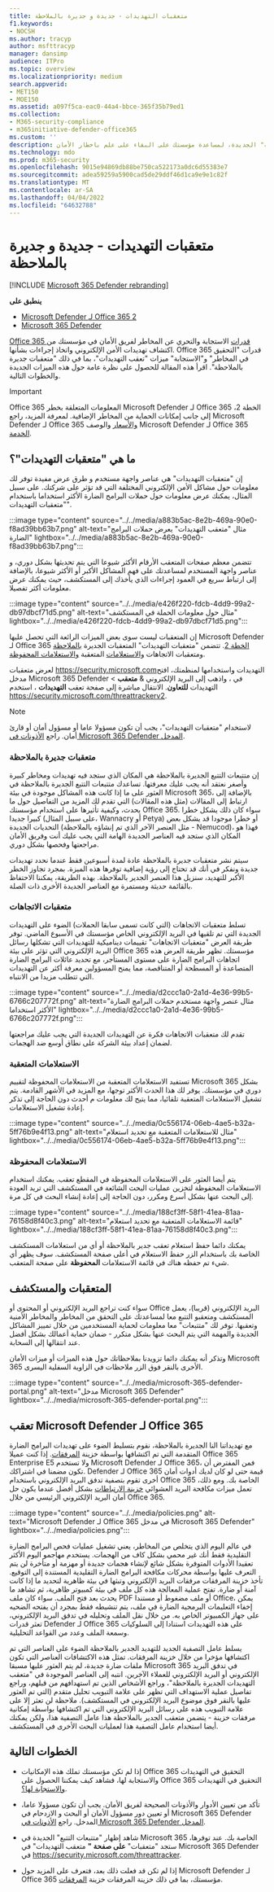 ```yaml
---
title: متعقبات التهديدات - جديدة و جديرة بالملاحظة
f1.keywords:
- NOCSH
ms.author: tracyp
author: msfttracyp
manager: dansimp
audience: ITPro
ms.topic: overview
ms.localizationpriority: medium
search.appverid:
- MET150
- MOE150
ms.assetid: a097f5ca-eac0-44a4-bbce-365f35b79ed1
ms.collection:
- M365-security-compliance
- m365initiative-defender-office365
ms.custom: ''
description: تعرف على متعقبات التهديدات، بما في ذلك "متعقبات الجديرة بالملاحظة" الجديدة، لمساعدة مؤسستك على البقاء على علم باخطار الأمان.
ms.technology: mdo
ms.prod: m365-security
ms.openlocfilehash: 9015e94869db88be750ca522173a0dc6d55383e7
ms.sourcegitcommit: adea59259a5900cad5de29ddf46d1ca9e9e1c82f
ms.translationtype: MT
ms.contentlocale: ar-SA
ms.lasthandoff: 04/04/2022
ms.locfileid: "64632788"
---
```

# <a name="threat-trackers---new-and-noteworthy"></a>متعقبات التهديدات - جديدة و جديرة بالملاحظة

[!INCLUDE [Microsoft 365 Defender rebranding](../includes/microsoft-defender-for-office.md)]

**ينطبق على**
- [Microsoft Defender لـ Office 365 2](defender-for-office-365.md)
- [Microsoft 365 Defender](../defender/microsoft-365-defender.md)

[Office 365 قدرات](office-365-ti.md) الاستجابة والتحري عن المخاطر لفريق الأمان في مؤسستك من اكتشاف تهديدات الأمن الإلكتروني واتخاذ إجراءات بشأنها. Office 365 قدرات "التحقيق في المخاطر" و"الاستجابة" ميزات "تعقب التهديدات"، بما في ذلك "متعقبات جديرة بالملاحظة". اقرأ هذه المقالة للحصول على نظرة عامة حول هذه الميزات الجديدة والخطوات التالية.

> [!IMPORTANT]
> Office 365 المعلومات المتعلقة بخطر Microsoft Defender لـ Office 365 الخطة 2، إلى جانب إمكانات الحماية من المخاطر الإضافية. لمعرفة المزيد، راجع Microsoft Defender لـ Office 365 [والأسعار](https://products.office.com/exchange/advance-threat-protection) والوصف Microsoft Defender لـ Office 365 [الخدمة](/office365/servicedescriptions/office-365-advanced-threat-protection-service-description).

## <a name="what-are-threat-trackers"></a>ما هي "متعقبات التهديدات"؟

إن "متعقبات التهديدات" هي عناصر واجهة مستخدم و طرق عرض مفيدة توفر لك معلومات حول مشاكل الأمن الإلكتروني المختلفة التي قد تؤثر على شركتك. على سبيل المثال، يمكنك عرض معلومات حول حملات البرامج الضارة الأكثر استخداما باستخدام "متعقبات التهديدات".

:::image type="content" source="../../media/a883b5ac-8e2b-469a-90e0-f8ad39bb63b7.png" alt-text="مثال &quot;متعقب التهديدات&quot; يعرض حملات البرامج الضارة" lightbox="../../media/a883b5ac-8e2b-469a-90e0-f8ad39bb63b7.png":::

تتضمن معظم صفحات المتعقب الأرقام الأكثر شيوعا التي يتم تحديثها بشكل دوري، و عناصر واجهة المستخدم لمساعدتك على فهم المشاكل الأكبر أو الأكثر شيوعا، بالإضافة إلى ارتباط سريع في العمود إجراءات الذي يأخذك إلى  المستكشف، حيث يمكنك عرض معلومات أكثر تفصيلا.

:::image type="content" source="../../media/e426f220-fdcb-4dd9-99a2-db97dbcf71d5.png" alt-text="مثال حول معلومات الحملة في المستكشف" lightbox="../../media/e426f220-fdcb-4dd9-99a2-db97dbcf71d5.png":::

إن المتعقبات ليست سوى بعض الميزات الرائعة التي تحصل عليها Microsoft Defender لـ Office 365 [الخطة 2](office-365-ti.md). تتضمن "متعقبات التهديدات" المتعقبات الجديرة [بالملاحظة](#noteworthy-trackers) ومتعقبات الاتجاهات [والاستعلامات](#tracked-queries) المتعقبة [والاستعلامات المحفوظة](#saved-queries). [](#trending-trackers)

لعرض متعقبات <https://security.microsoft.com>التهديدات واستخدامها لمنظمتك، افتح مدخل Microsoft 365 Defender في ، واذهب إلى البريد الإلكتروني & **متعقب** \> التهديدات **للتعاون**. الانتقال مباشرة إلى صفحة تعقب **التهديدات** ، استخدم <https://security.microsoft.com/threattrackerv2>.

> [!NOTE]
> لاستخدام "متعقبات التهديدات"، يجب أن تكون مسؤولا عاما أو مسؤول أمان أو قارئ أمان. راجع [الأذونات في Microsoft 365 Defender المدخل](permissions-microsoft-365-security-center.md).

### <a name="noteworthy-trackers"></a>متعقبات جديرة بالملاحظة

إن متتبعات التتبع الجديرة بالملاحظة هي المكان الذي ستجد فيه تهديدات ومخاطر كبيرة وأصغر نعتقد أنه يجب عليك معرفتها. تساعدك متتبعات التتبع الجديرة بالملاحظة في العثور على ما إذا كانت هذه المشاكل موجودة في بيئة Microsoft 365، بالإضافة إلى ارتباط إلى المقالات (مثل هذه المقالات) التي تقدم لك المزيد من التفاصيل حول ما يحدث، وكيفية تأثيرها على استخدام مؤسستك Office 365. سواء كان ذلك يشكل خطرا كبيرا جديدا (على سبيل المثال، Wannacry أو Petya) أو خطرا موجودا قد يشكل بعض التحديات الجديدة (مثل العنصر الآخر الذي تم إنشاؤه بالملاحظة - Nemucod)، فهذا هو المكان الذي ستجد فيه العناصر الجديدة الهامة التي يجب عليك أنت وفريق الأمان مراجعتها وفحصها بشكل دوري.

سيتم نشر متعقبات جديرة بالملاحظة عادة لمدة أسبوعين فقط عندما نحدد تهديدات جديدة ونفكر في أنك قد تحتاج إلى رؤية إضافية توفرها هذه الميزة. بمجرد تجاوز الخطر الأكبر للتهديد، سنزيل هذا العنصر الجدير بالملاحظة. بهذه الطريقة، يمكننا الاحتفاظ بالقائمة حديثة ومستمرة مع العناصر الجديدة الأخرى ذات الصلة.

### <a name="trending-trackers"></a>متعقبات الاتجاهات

تسلط متعقبات الاتجاهات (التي كانت تسمى سابقا الحملات) الضوء على التهديدات الجديدة التي تم تلقيها في البريد الإلكتروني الخاص مؤسستك في الأسبوع الماضي. توفر طريقة العرض "متعقبات الاتجاهات" تقييمات ديناميكية للتهديدات التي تشكلها رسائل البريد الإلكتروني التي تؤثر على بيئة Office 365 مؤسستك. تظهر طريقة العرض هذه اتجاهات البرامج الضارة على مستوى المستأجر، مع تحديد عائلات البرامج الضارة المتصاعدة أو المسطحة أو المتناقصة، مما يمنح المسؤولين معرفة أكثر عن التهديدات التي تتطلب مزيدا من الانتباه.

:::image type="content" source="../../media/d2ccc1a0-2a1d-4e36-99b5-6766c207772f.png" alt-text="مثال عنصر واجهة مستخدم حملات البرامج الضارة الأكثر استخداما" lightbox="../../media/d2ccc1a0-2a1d-4e36-99b5-6766c207772f.png":::

تقدم لك متعقبات الاتجاهات فكرة عن التهديدات الجديدة التي يجب عليك مراجعتها لضمان إعداد بيئة الشركة على نطاق أوسع ضد الهجمات.

### <a name="tracked-queries"></a>الاستعلامات المتعقبة

تستفيد الاستعلامات المتعقبة من الاستعلامات المحفوظة لتقييم Microsoft 365 بشكل دوري في مؤسستك. يوفر لك هذا الحدث الأكثر توجها، مع المزيد في الأشهر القادمة. يتم تشغيل الاستعلامات المتعقبة تلقائيا، مما يتيح لك معلومات م أحدث دون الحاجة إلى تذكر إعادة تشغيل الاستعلامات.

:::image type="content" source="../../media/0c556174-06eb-4ae5-b32a-5ff76b9e4f13.png" alt-text="مثال للاستعلامات المتعقبة مع تحديد استعلام" lightbox="../../media/0c556174-06eb-4ae5-b32a-5ff76b9e4f13.png":::

### <a name="saved-queries"></a>الاستعلامات المحفوظة

يتم أيضا العثور على الاستعلامات المحفوظة في المقطع تعقب. يمكنك استخدام الاستعلامات المحفوظة لتخزين عمليات البحث الشائعة في المستكشف التي تريد العودة إلى البحث عنها بشكل أسرع ومكرر، دون الحاجة إلى إعادة إنشاء البحث في كل مرة.

:::image type="content" source="../../media/188cf3ff-58f1-41ea-81aa-76158d8f40c3.png" alt-text="قائمة الاستعلامات المتعقبة مع تحديد استعلام" lightbox="../../media/188cf3ff-58f1-41ea-81aa-76158d8f40c3.png":::

يمكنك دائما حفظ استعلام تعقب جدير بالملاحظة أو أي من استعلامات المستكشف الخاصة بك باستخدام  الزر حفظ الاستعلام في أعلى صفحة المستكشف. سوف يظهر أي شيء تم حفظه هناك في قائمة الاستعلامات **المحفوظة** على صفحة المتعقب.

## <a name="trackers-and-explorer"></a>المتعقبات والمستكشف

سواء كنت تراجع البريد الإلكتروني أو المحتوى أو Office البريد الإلكتروني (قريبا)، يعمل المستكشف ومتعقبو التتبع معا لمساعدتك على التحقق من المخاطر والمخاطر الأمنية وتعقبها. توفر لك "متتبعات" معا معلومات لحماية المستخدمين من خلال تمييز المشاكل الجديدة والمهمة التي يتم البحث عنها بشكل متكرر - ضمان حماية أعمالك بشكل أفضل عند انتقالها إلى السحابة.

وتذكر أنه يمكنك دائما تزويدنا بملاحظاتك حول هذه الميزات أو ميزات الأمان Microsoft 365 الأخرى بالنقر فوق الزر ملاحظات في الزاوية السفلية اليسرى.

:::image type="content" source="../../media/microsoft-365-defender-portal.png" alt-text="مدخل Microsoft 365 Defender" lightbox="../../media/microsoft-365-defender-portal.png":::

## <a name="trackers-and-microsoft-defender-for-office-365"></a>تعقب Microsoft Defender لـ Office 365

مع تهديداتنا النا الجديرة بالملاحظة، نقوم بتسليط الضوء على تهديدات البرامج الضارة المتقدمة التي تم اكتشافها بواسطة خزينة [المرفقات](safe-attachments.md). إذا كنت عميلا Office 365 Enterprise E5 ولا تستخدم Microsoft Defender لـ Office 365، فمن المفترض أن تكون مضمنا [](defender-for-office-365.md)في اشتراكك. Defender لـ Office 365 قيمة حتى لو كان لديك أدوات أمان أخرى تقوم بتصفية تدفق البريد الإلكتروني باستخدام Office 365 الخاصة بك. ومع ذلك، تعمل ميزات مكافحة البريد العشوائي [خزينة الارتباطات](safe-links.md) بشكل أفضل عندما يكون حل أمان البريد الإلكتروني الرئيسي من خلال Office 365.

:::image type="content" source="../../media/policies.png" alt-text="Microsoft Defender لـ Office 365 في مدخل Microsoft 365 Defender" lightbox="../../media/policies.png":::

في عالم اليوم الذي يتخلص من المخاطر، يعني تشغيل عمليات فحص البرامج الضارة التقليدية فقط أنك غير محمي بشكل كاف من الهجمات. يستخدم مهاجمو اليوم الأكثر تعقيدا الأدوات المتوفرة بشكل شائع لإنشاء هجمات جديدة أو مهزمة أو متأخرة لن يتم التعرف عليها بواسطة محركات مكافحة البرامج الضارة التقليدية المستندة إلى التوقيع. تأخذ خزينة المرفقات مرفقات البريد الإلكتروني وتبثها في بيئة ظاهرية لتحديد ما إذا كانت آمنة أو ضارة. تفتح عملية المعالجة هذه كل ملف في بيئة كمبيوتر ظاهرية، ثم تشاهد ما يحدث بعد فتح الملف. سواء كان ملف PDF أو ملف مضغوط أو مستندا Office، يمكن إخفاء التعليمات البرمجية الضارة في ملف، يتم تنشيطه فقط بمجرد أن يفتحه الضحيه على جهاز الكمبيوتر الخاص به. من خلال نقل الملف وتحليله في تدفق البريد الإلكتروني، تعثر قدرات Defender لـ Office 365 على هذه التهديدات استنادا إلى السلوكيات وسمعة الملف وعدد من القواعد التحليلية.

يسلط عامل التصفية الجديد للتهديد الجدير بالملاحظة الضوء على العناصر التي تم اكتشافها مؤخرا من خلال خزينة المرفقات. تمثل هذه الاكتشافات العناصر التي تكون ملفات ضارة جديدة، لم يتم العثور عليها مسبقا Microsoft 365 في تدفق البريد الإلكتروني أو البريد الإلكتروني للعملاء الآخرين. انتبه إلى العناصر الموجودة في "متعقب التهديدات الجديرة بالملاحظة"، وراجع الأشخاص الذين تم استهدافهم من قبلهم، وراجع تفاصيل عملية الاستهداف التي تظهر على علامة التبويب تحليل متقدم (التي تم العثور عليها بالنقر فوق موضوع البريد الإلكتروني في المستكشف). ملاحظة لن تعثر إلا على علامة التبويب هذه على رسائل البريد الإلكتروني التي تم اكتشافها بواسطة إمكانية مرفقات خزينة - يتضمن متعقب الجدير بالملاحظة هذا عامل التصفية هذا، ولكن يمكنك أيضا استخدام عامل التصفية هذا لعمليات البحث الأخرى في المستكشف.

## <a name="next-steps"></a>الخطوات التالية

- إذا لم تكن مؤسستك تملك هذه الإمكانيات Office 365 التحقيق في التهديدات والاستجابة لها، فشاهد كيف يمكننا الحصول على Office 365 التحقيق في التهديدات [والاستجابة لها؟](office-365-ti.md).

- تأكد من تعيين الأدوار والأذونات الصحيحة لفريق الأمان. يجب أن تكون مسؤولا عاما، أو تعيين دور مسؤول الأمان أو البحث و الازدحام في Microsoft 365 Defender المدخل. راجع [الأذونات في Microsoft 365 Defender المدخل](permissions-microsoft-365-security-center.md).

- شاهد إظهار "متتبعات التتبع" الجديدة في Microsoft 365 الخاصة بك. عند توفرها، ستجد "متعقبات" **على صفحة "** متعقب التهديدات" في Microsoft 365 Defender في <https://security.microsoft.com/threattracker>.

- إذا لم تكن قد فعلت ذلك بعد، فتعرف على المزيد حول Microsoft Defender لـ Office 365 مؤسستك[](defender-for-office-365.md)، بما في ذلك خزينة المرفقات خزينة [المرفقات](safe-attachments.md).[](safe-links.md)
